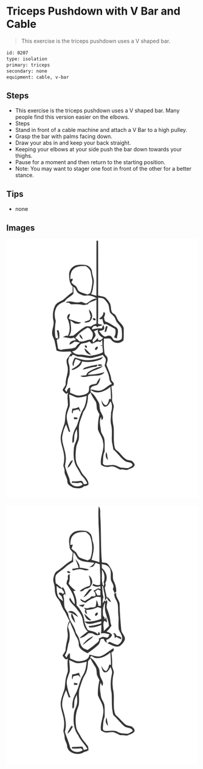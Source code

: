 # Triceps Pushdown with V Bar and Cable
> This exercise is the triceps pushdown uses a V shaped bar.

``` 
id: 0207 
type: isolation 
primary: triceps 
secondary: none 
equipment: cable, v-bar 
``` 

## Steps

 - This exercise is the triceps pushdown uses a V shaped bar. Many people find this version easier on the elbows.
 - Steps
 - Stand in front of a cable machine and attach a V Bar to a high pulley.
 - Grasp the bar with palms facing down.
 - Draw your abs in and keep your back straight.
 - Keeping your elbows at your side push the bar down towards your thighs.
 - Pause for a moment and then return to the starting position.
 - Note: You may want to stager one foot in front of the other for a better stance.

## Tips

 - none

## Images

![](../svg/0207-relaxation.svg)

![](../svg/0207-tension.svg)
